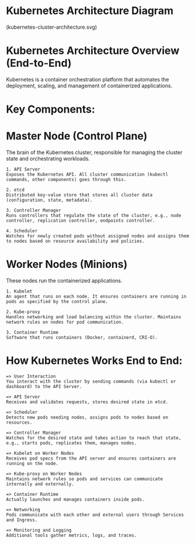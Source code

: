# Kubernetes Architecture Diagram

(kubernetes-cluster-architecture.svg)


# Kubernetes Architecture Overview (End-to-End)

Kubernetes is a container orchestration platform that automates the deployment, scaling, and management of containerized applications.

# Key Components:

# Master Node (Control Plane)
The brain of the Kubernetes cluster, responsible for managing the cluster state and orchestrating workloads.

    1. API Server
    Exposes the Kubernetes API. All cluster communication (kubectl commands, other components) goes through this.

    2. etcd
    Distributed key-value store that stores all cluster data (configuration, state, metadata).

    3. Controller Manager
    Runs controllers that regulate the state of the cluster, e.g., node controller, replication controller, endpoints controller.

    4. Scheduler
    Watches for newly created pods without assigned nodes and assigns them to nodes based on resource availability and policies.

# Worker Nodes (Minions)
These nodes run the containerized applications.

    1. Kubelet
    An agent that runs on each node. It ensures containers are running in pods as specified by the control plane.

    2. Kube-proxy
    Handles networking and load balancing within the cluster. Maintains network rules on nodes for pod communication.

    3. Container Runtime
    Software that runs containers (Docker, containerd, CRI-O).

# How Kubernetes Works End to End:
    => User Interaction
    You interact with the cluster by sending commands (via kubectl or dashboard) to the API Server.

    => API Server
    Receives and validates requests, stores desired state in etcd.

    => Scheduler
    Detects new pods needing nodes, assigns pods to nodes based on resources.

    => Controller Manager
    Watches for the desired state and takes action to reach that state, e.g., starts pods, replicates them, manages nodes.

    => Kubelet on Worker Nodes
    Receives pod specs from the API server and ensures containers are running on the node.

    => Kube-proxy on Worker Nodes
    Maintains network rules so pods and services can communicate internally and externally.

    => Container Runtime
    Actually launches and manages containers inside pods.

    => Networking
    Pods communicate with each other and external users through Services and Ingress.

    => Monitoring and Logging
    Additional tools gather metrics, logs, and traces.